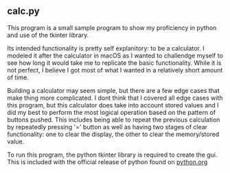 ## calc.py

This program is a small sample program to show my proficiency in python and use of the tkinter library. 

Its intended functionality is pretty self explanitory: to be a calculator. I modeled it after the calculator in macOS as I wanted to challendge myself to see how long it would take me to replicate the basic functionality. While it is not perfect, I believe I got most of what I wanted in a relatively short amount of time. 

Building a calculator may seem simple, but there are a few edge cases that make thing more complicated. I dont think that I covered all edge cases with this program, but this calculator does take into account stored values and I did my best to perform the most logical operation based on the pattern of buttons pushed. This includes being able to repeat the previous calculation by repeatedly pressing '=' button as well as having two stages of clear functionality: one to clear the display, the other to clear the memory/stored value. 

To run this program, the python tkinter library is required to create the gui. This is included with the official release of python found on [python.org](python.org)
